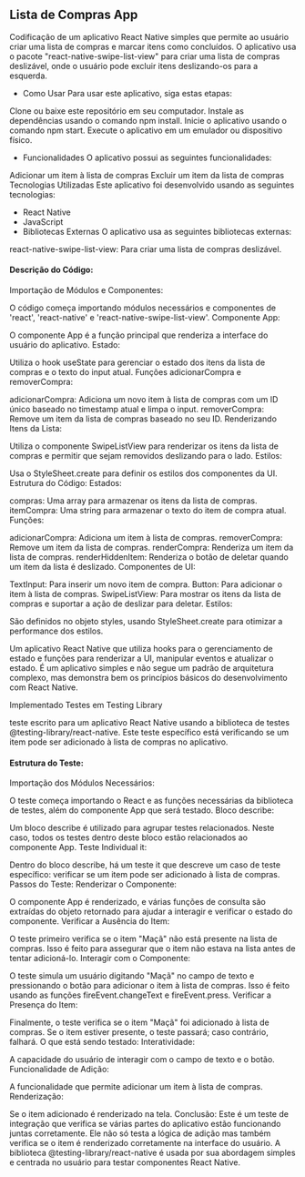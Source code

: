 ## Lista de Compras App
Codificação de um aplicativo React Native simples que permite ao usuário criar uma lista de compras e marcar itens como concluídos. O aplicativo usa o pacote "react-native-swipe-list-view" para criar uma lista de compras deslizável, onde o usuário pode excluir itens deslizando-os para a esquerda.

- Como Usar
Para usar este aplicativo, siga estas etapas:

Clone ou baixe este repositório em seu computador.
Instale as dependências usando o comando npm install.
Inicie o aplicativo usando o comando npm start.
Execute o aplicativo em um emulador ou dispositivo físico.

- Funcionalidades
O aplicativo possui as seguintes funcionalidades:

Adicionar um item à lista de compras
Excluir um item da lista de compras
Tecnologias Utilizadas
Este aplicativo foi desenvolvido usando as seguintes tecnologias:

- React Native
- JavaScript
- Bibliotecas Externas
O aplicativo usa as seguintes bibliotecas externas:

react-native-swipe-list-view: Para criar uma lista de compras deslizável.


#### Descrição do Código:
Importação de Módulos e Componentes:

O código começa importando módulos necessários e componentes de 'react', 'react-native' e 'react-native-swipe-list-view'.
Componente App:

O componente App é a função principal que renderiza a interface do usuário do aplicativo.
Estado:

Utiliza o hook useState para gerenciar o estado dos itens da lista de compras e o texto do input atual.
Funções adicionarCompra e removerCompra:

adicionarCompra: Adiciona um novo item à lista de compras com um ID único baseado no timestamp atual e limpa o input.
removerCompra: Remove um item da lista de compras baseado no seu ID.
Renderizando Itens da Lista:

Utiliza o componente SwipeListView para renderizar os itens da lista de compras e permitir que sejam removidos deslizando para o lado.
Estilos:

Usa o StyleSheet.create para definir os estilos dos componentes da UI.
Estrutura do Código:
Estados:

compras: Uma array para armazenar os itens da lista de compras.
itemCompra: Uma string para armazenar o texto do item de compra atual.
Funções:

adicionarCompra: Adiciona um item à lista de compras.
removerCompra: Remove um item da lista de compras.
renderCompra: Renderiza um item da lista de compras.
renderHiddenItem: Renderiza o botão de deletar quando um item da lista é deslizado.
Componentes de UI:

TextInput: Para inserir um novo item de compra.
Button: Para adicionar o item à lista de compras.
SwipeListView: Para mostrar os itens da lista de compras e suportar a ação de deslizar para deletar.
Estilos:

São definidos no objeto styles, usando StyleSheet.create para otimizar a performance dos estilos.

Um aplicativo React Native que utiliza hooks para o gerenciamento de estado e funções para renderizar a UI, manipular eventos e atualizar o estado. É um aplicativo simples e não segue um padrão de arquitetura complexo, mas demonstra bem os princípios básicos do desenvolvimento com React Native.

Implementado Testes em Testing Library

teste escrito para um aplicativo React Native usando a biblioteca de testes @testing-library/react-native. Este teste específico está verificando se um item pode ser adicionado à lista de compras no aplicativo.

#### Estrutura do Teste:
Importação dos Módulos Necessários:

O teste começa importando o React e as funções necessárias da biblioteca de testes, além do componente App que será testado.
Bloco describe:

Um bloco describe é utilizado para agrupar testes relacionados. Neste caso, todos os testes dentro deste bloco estão relacionados ao componente App.
Teste Individual it:

Dentro do bloco describe, há um teste it que descreve um caso de teste específico: verificar se um item pode ser adicionado à lista de compras.
Passos do Teste:
Renderizar o Componente:

O componente App é renderizado, e várias funções de consulta são extraídas do objeto retornado para ajudar a interagir e verificar o estado do componente.
Verificar a Ausência do Item:

O teste primeiro verifica se o item "Maçã" não está presente na lista de compras. Isso é feito para assegurar que o item não estava na lista antes de tentar adicioná-lo.
Interagir com o Componente:

O teste simula um usuário digitando "Maçã" no campo de texto e pressionando o botão para adicionar o item à lista de compras. Isso é feito usando as funções fireEvent.changeText e fireEvent.press.
Verificar a Presença do Item:

Finalmente, o teste verifica se o item "Maçã" foi adicionado à lista de compras. Se o item estiver presente, o teste passará; caso contrário, falhará.
O que está sendo testado:
Interatividade:

A capacidade do usuário de interagir com o campo de texto e o botão.
Funcionalidade de Adição:

A funcionalidade que permite adicionar um item à lista de compras.
Renderização:

Se o item adicionado é renderizado na tela.
Conclusão:
Este é um teste de integração que verifica se várias partes do aplicativo estão funcionando juntas corretamente. Ele não só testa a lógica de adição mas também verifica se o item é renderizado corretamente na interface do usuário. A biblioteca @testing-library/react-native é usada por sua abordagem simples e centrada no usuário para testar componentes React Native.
